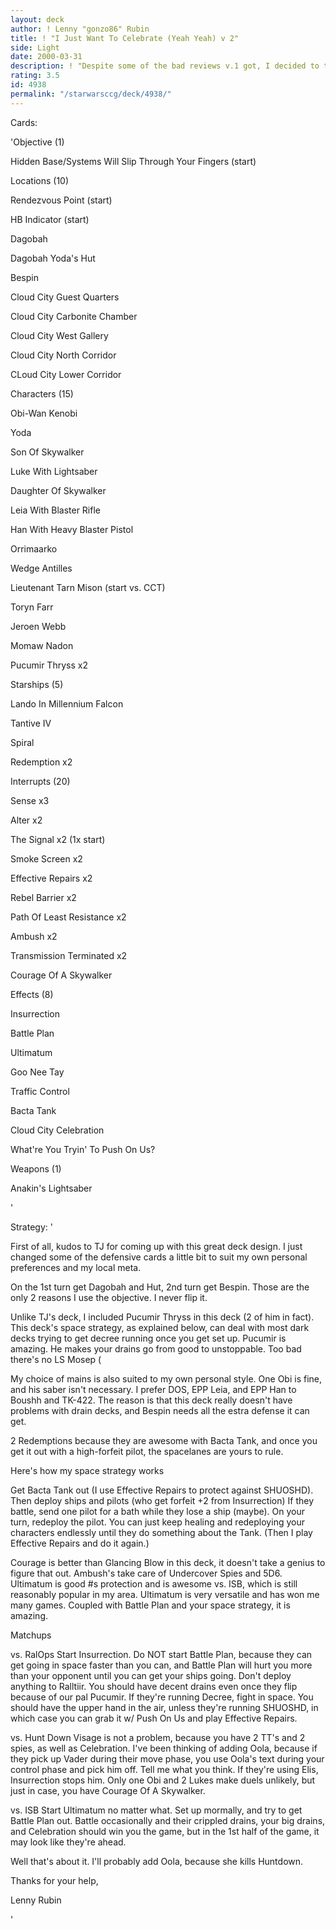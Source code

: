 ```yaml
---
layout: deck
author: ! Lenny "gonzo86" Rubin
title: ! "I Just Want To Celebrate (Yeah Yeah) v 2"
side: Light
date: 2000-03-31
description: ! "Despite some of the bad reviews v.1 got, I decided to take a variation of it to states, and woohoo, it went undefeated Now if I could just win with my dark deck..."
rating: 3.5
id: 4938
permalink: "/starwarsccg/deck/4938/"
---
```

Cards: 

'Objective (1)

Hidden Base/Systems Will Slip Through Your Fingers (start)


Locations (10)

Rendezvous Point (start)

HB Indicator (start)

Dagobah

Dagobah Yoda's Hut

Bespin

Cloud City Guest Quarters

Cloud City Carbonite Chamber

Cloud City West Gallery

Cloud City North Corridor

CLoud City Lower Corridor


Characters (15)

Obi-Wan Kenobi

Yoda

Son Of Skywalker

Luke With Lightsaber

Daughter Of Skywalker

Leia With Blaster Rifle

Han With Heavy Blaster Pistol

Orrimaarko

Wedge Antilles

Lieutenant Tarn Mison (start vs. CCT)

Toryn Farr

Jeroen Webb

Momaw Nadon

Pucumir Thryss x2


Starships (5)

Lando In Millennium Falcon

Tantive IV

Spiral

Redemption x2


Interrupts (20)

Sense x3

Alter x2

The Signal x2 (1x start)

Smoke Screen x2

Effective Repairs x2

Rebel Barrier x2

Path Of Least Resistance x2

Ambush x2

Transmission Terminated x2

Courage Of A Skywalker


Effects (8)

Insurrection

Battle Plan

Ultimatum

Goo Nee Tay

Traffic Control

Bacta Tank

Cloud City Celebration

What're You Tryin' To Push On Us?


Weapons (1)

Anakin's Lightsaber


'

Strategy: '

First of all, kudos to TJ for coming up with this great deck design. I just changed some of the defensive cards a little bit to suit my own personal preferences and my local meta. 


On the 1st turn get Dagobah and Hut, 2nd turn get Bespin. Those are the only 2 reasons I use the objective. I never flip it. 

Unlike TJ's deck, I included Pucumir Thryss in this deck (2 of him in fact). This deck's space strategy, as explained below, can deal with most dark decks trying to get decree running once you get set up. Pucumir is amazing. He makes your drains go from good to unstoppable. Too bad there's no LS Mosep ( 

My choice of mains is also suited to my own personal style. One Obi is fine, and his saber isn't necessary. I prefer DOS, EPP Leia, and EPP Han to Boushh and TK-422. The reason is that this deck really doesn't have problems with drain decks, and Bespin needs all the estra defense it can get. 

2 Redemptions because they are awesome with Bacta Tank, and once you get it out with a high-forfeit pilot, the spacelanes are yours to rule. 

Here's how my space strategy works

Get Bacta Tank out (I use Effective Repairs to protect against SHUOSHD). Then deploy ships and pilots (who get forfeit +2 from Insurrection) If they battle, send one pilot for a bath while they lose a ship (maybe). On your turn, redeploy the pilot. You can just keep healing and redeploying your characters endlessly until they do something about the Tank. (Then I play Effective Repairs and do it again.)

Courage is better than Glancing Blow in this deck, it doesn't take a genius to figure that out. Ambush's take care of Undercover Spies and 5D6. Ultimatum is good #s protection and is awesome vs. ISB, which is still reasonably popular in my area. Ultimatum is very versatile and has won me many games. Coupled with Battle Plan and your space strategy, it is amazing.


Matchups


vs. RalOps Start Insurrection. Do NOT start Battle Plan, because they can get going in space faster than you can, and Battle Plan will hurt you more than your opponent until you can get your ships going. Don't deploy anything to Ralltiir. You should have decent drains even once they flip because of our pal Pucumir. If they're running Decree, fight in space. You should have the upper hand in the air, unless they're running SHUOSHD, in which case you can grab it w/ Push On Us and play Effective Repairs. 


vs. Hunt Down Visage is not a problem, because you have 2 TT's and 2 spies, as well as Celebration. I've been thinking of adding Oola, because if they pick up Vader during their move phase, you use Oola's text during your control phase and pick him off. Tell me what you think. If they're using Elis, Insurrection stops him. Only one Obi and 2 Lukes make duels unlikely, but just in case, you have Courage Of A Skywalker.


vs. ISB Start Ultimatum no matter what. Set up mormally, and try to get Battle Plan out. Battle occasionally and their crippled drains, your big drains, and Celebration should win you the game, but in the 1st half of the game, it may look like they're ahead. 


Well that's about it. I'll probably add Oola, because she kills Huntdown. 

Thanks for your help,

Lenny Rubin




'
